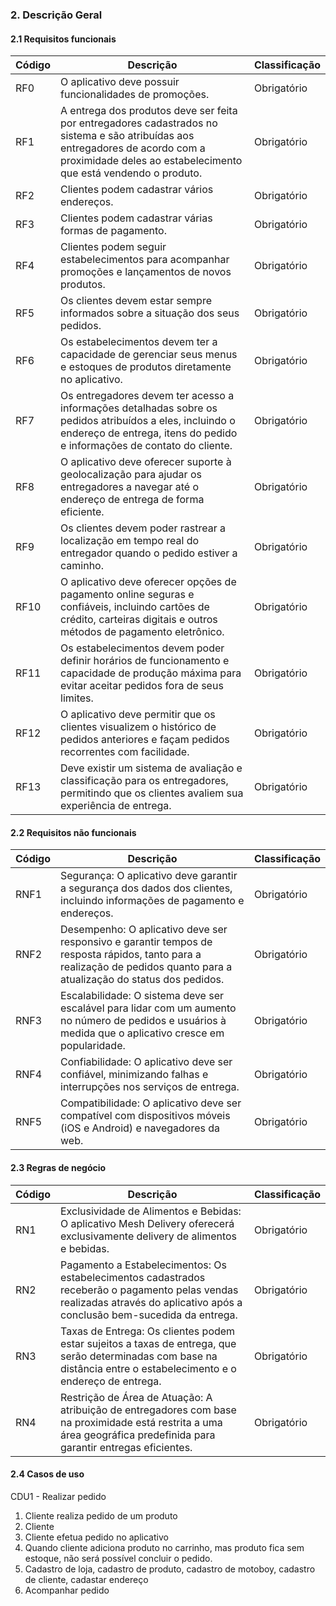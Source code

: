 ### 2. Descrição Geral

#### 2.1 Requisitos funcionais

|Código|Descrição|Classificação|
|------|---------|--------------|
|RF0   |O aplicativo deve possuir funcionalidades de promoções.   |Obrigatório  |
|RF1   |A entrega dos produtos deve ser feita por entregadores cadastrados no sistema e são atribuídas aos entregadores de acordo com a proximidade deles ao estabelecimento que está vendendo o produto.|Obrigatório  |
|RF2   |Clientes podem cadastrar vários endereços.   |Obrigatório  |
|RF3   |Clientes podem cadastrar várias formas de pagamento.   |Obrigatório  |
|RF4   |Clientes podem seguir estabelecimentos para acompanhar promoções e lançamentos de novos produtos.   |Obrigatório  |
|RF5   |Os clientes devem estar sempre informados sobre a situação dos seus pedidos.   |Obrigatório  |
|RF6   |Os estabelecimentos devem ter a capacidade de gerenciar seus menus e estoques de produtos diretamente no aplicativo.   |Obrigatório  |
|RF7   |Os entregadores devem ter acesso a informações detalhadas sobre os pedidos atribuídos a eles, incluindo o endereço de entrega, itens do pedido e informações de contato do cliente.   |Obrigatório  |
|RF8   |O aplicativo deve oferecer suporte à geolocalização para ajudar os entregadores a navegar até o endereço de entrega de forma eficiente.   |Obrigatório  |
|RF9   |Os clientes devem poder rastrear a localização em tempo real do entregador quando o pedido estiver a caminho.   |Obrigatório  |
|RF10  |O aplicativo deve oferecer opções de pagamento online seguras e confiáveis, incluindo cartões de crédito, carteiras digitais e outros métodos de pagamento eletrônico.   |Obrigatório  |
|RF11  |Os estabelecimentos devem poder definir horários de funcionamento e capacidade de produção máxima para evitar aceitar pedidos fora de seus limites.   |Obrigatório  |
|RF12  |O aplicativo deve permitir que os clientes visualizem o histórico de pedidos anteriores e façam pedidos recorrentes com facilidade.   |Obrigatório  |
|RF13  |Deve existir um sistema de avaliação e classificação para os entregadores, permitindo que os clientes avaliem sua experiência de entrega.   |Obrigatório  |

#### 2.2 Requisitos não funcionais

|Código|Descrição|Classificação|
|------|---------|--------------|
|RNF1|Segurança: O aplicativo deve garantir a segurança dos dados dos clientes, incluindo informações de pagamento e endereços.|Obrigatório|
|RNF2|Desempenho: O aplicativo deve ser responsivo e garantir tempos de resposta rápidos, tanto para a realização de pedidos quanto para a atualização do status dos pedidos.|Obrigatório|
|RNF3|Escalabilidade: O sistema deve ser escalável para lidar com um aumento no número de pedidos e usuários à medida que o aplicativo cresce em popularidade.|Obrigatório|
|RNF4|Confiabilidade: O aplicativo deve ser confiável, minimizando falhas e interrupções nos serviços de entrega.|Obrigatório|
|RNF5|Compatibilidade: O aplicativo deve ser compatível com dispositivos móveis (iOS e Android) e navegadores da web.|Obrigatório|

#### 2.3 Regras de negócio

|Código|Descrição|Classificação|
|------|---------|--------------|
|RN1|Exclusividade de Alimentos e Bebidas: O aplicativo Mesh Delivery oferecerá exclusivamente delivery de alimentos e bebidas.|Obrigatório|
|RN2|Pagamento a Estabelecimentos: Os estabelecimentos cadastrados receberão o pagamento pelas vendas realizadas através do aplicativo após a conclusão bem-sucedida da entrega.|Obrigatório|
|RN3|Taxas de Entrega: Os clientes podem estar sujeitos a taxas de entrega, que serão determinadas com base na distância entre o estabelecimento e o endereço de entrega.|Obrigatório|
|RN4|Restrição de Área de Atuação: A atribuição de entregadores com base na proximidade está restrita a uma área geográfica predefinida para garantir entregas eficientes.|Obrigatório|

#### 2.4 Casos de uso

CDU1 - Realizar pedido
  1. Cliente realiza pedido de um produto
  2. Cliente
  3. Cliente efetua pedido no aplicativo
  4. Quando cliente adiciona produto no carrinho, mas produto fica sem estoque, não será possível concluir o pedido.
  5. Cadastro de loja, cadastro de produto, cadastro de motoboy, cadastro de cliente, cadastar endereço
  6. Acompanhar pedido
